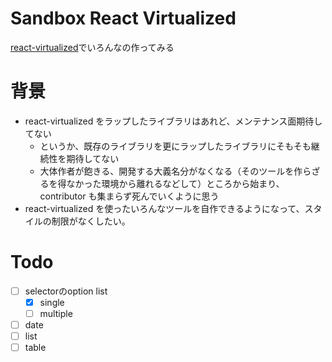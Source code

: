 # Sandbox React Virtualized

[react-virtualized](https://github.com/bvaughn/react-virtualized)でいろんなの作ってみる

# 背景

- react-virtualized をラップしたライブラリはあれど、メンテナンス面期待してない
  - というか、既存のライブラリを更にラップしたライブラリにそもそも継続性を期待してない
  - 大体作者が飽きる、開発する大義名分がなくなる（そのツールを作らざるを得なかった環境から離れるなどして）ところから始まり、contributor も集まらず死んでいくように思う
- react-virtualized を使ったいろんなツールを自作できるようになって、スタイルの制限がなくしたい。

# Todo
- [ ] selectorのoption list
  - [x] single
  - [ ] multiple
- [ ] date
- [ ] list
- [ ] table
